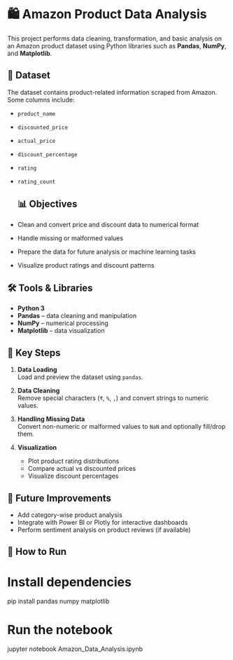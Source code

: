 # 🛍️ Amazon Product Data Analysis

This project performs data cleaning, transformation, and basic analysis on an Amazon product dataset using Python libraries such as **Pandas**, **NumPy**, and **Matplotlib**.

## 📁 Dataset

The dataset contains product-related information scraped from Amazon. Some columns include:

- `product_name`
- `discounted_price`
- `actual_price`
- `discount_percentage`
- `rating`
- `rating_count`

  ## 📊 Objectives

- Clean and convert price and discount data to numerical format
- Handle missing or malformed values
- Prepare the data for future analysis or machine learning tasks
- Visualize product ratings and discount patterns

## 🛠️ Tools & Libraries

- **Python 3**
- **Pandas** – data cleaning and manipulation
- **NumPy** – numerical processing
- **Matplotlib** – data visualization

## 📌 Key Steps

1. **Data Loading**  
   Load and preview the dataset using `pandas`.

2. **Data Cleaning**  
   Remove special characters (`₹`, `%`, `,`) and convert strings to numeric values.

3. **Handling Missing Data**  
   Convert non-numeric or malformed values to `NaN` and optionally fill/drop them.

4. **Visualization**  
   - Plot product rating distributions  
   - Compare actual vs discounted prices  
   - Visualize discount percentages

## 🚀 Future Improvements

- Add category-wise product analysis
- Integrate with Power BI or Plotly for interactive dashboards
- Perform sentiment analysis on product reviews (if available)

## 📎 How to Run

# Install dependencies
pip install pandas numpy matplotlib

# Run the notebook
jupyter notebook Amazon_Data_Analysis.ipynb
